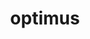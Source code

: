 ---
title: optimus
meaning: best, very good
ch: [twenty]
pos: totadjective
femstem: optim
femend: a
neutstem: optim
neutend: um
---